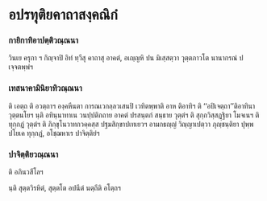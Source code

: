 <h1>อปรทุติยคาถาสงฺคณิกํ</h1>
<h3>กายิกาทิอาปตฺติวณฺณนา</h3>
<p> วินเย ครุกา ฯ กิญฺจาปิ อิทํ ทฺวีสุ คาถาสุ อาคตํ, อเญฺญหิ ปน มิเสฺสตฺวา วุตฺตภาวโต นานากรณํ ปเจฺจตพฺพํฯ</p>


<h3>เทสนาคามินิยาทิวณฺณนา</h3>
<p> ติ เอตฺถ ติ อวตฺถาฯ องฺคหีนตา การณเวกลฺลวเสนปิ เวทิตพฺพาติ อาห ติอาทิฯ ติ ‘‘อปิเจตฺถา’’ติอาทินา วุตฺตนโยฯ นฺติ อทินฺนาทาเน วนปฺปติกถาย อาคตํ ปรสนฺตกํ สนฺธาย วุตฺตํฯ ติ สุกฺกวิสฺสฎฺฐิยา โมจเนฯ ติ ทุกฺกฎํ วุตฺตํฯ ติ ภิกฺขุโนวาทกวคฺคสฺส ปฐมสิกฺขาปเทเยวฯ อามกธญฺญํ วิญฺญาเปตฺวา ภุญฺชนฺติยา ปุพฺพปโยเค ทุกฺกฎํ, อโชฺฌหาเร ปาจิตฺติยํฯ</p>


<h3>ปาจิตฺติยวณฺณนา</h3>
<p> ติ  อภินวสีโลฯ</p>


<p> นฺติ สุตฺตวิรหิตํ, สุตฺตโต อปนีตํ นตฺถีติ อโตฺถฯ</p>





